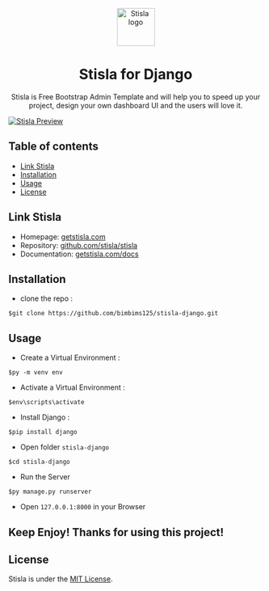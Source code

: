<p align="center">
  <a href="https://getstisla.com">
    <img src="https://avatars2.githubusercontent.com/u/45754626?s=75&v=4" alt="Stisla logo" width="75" height="75">
  </a>
</p>

<h1 align="center">Stisla for Django</h1>

<p align="center">
  Stisla is Free Bootstrap Admin Template and will help you to speed up your project, design your own dashboard UI and the users will love it.
</p>

[![Stisla Preview](https://camo.githubusercontent.com/2135e0f6544a7286a3412cdc3df32d47fc91b045/68747470733a2f2f692e6962622e636f2f3674646d6358302f323031382d31312d31312d31352d33352d676574737469736c612d636f6d2e706e67)](https://getstisla.com)

## Table of contents

- [Link Stisla](#link-stisla)
- [Installation](#installation)
- [Usage](#usage)
- [License](#License)

## Link Stisla
- Homepage: [getstisla.com](https://getstisla.com)
- Repository: [github.com/stisla/stisla](https://github.com/stisla/stisla)
- Documentation: [getstisla.com/docs](https://getstisla.com/docs)

## Installation
- clone the repo :
```
$git clone https://github.com/bimbims125/stisla-django.git
```

## Usage
- Create a Virtual Environment :
 ```
 $py -m venv env
 ```
- Activate a Virtual Environment :
 ```
 $env\scripts\activate
 ```
- Install Django :
 ```
 $pip install django
 ```
- Open folder `stisla-django`
 ```
 $cd stisla-django
 ```
- Run the Server
 ```
 $py manage.py runserver
 ```
- Open `127.0.0.1:8000` in your Browser

## Keep Enjoy! Thanks for using this project!

## License

Stisla is under the [MIT License](LICENSE).
